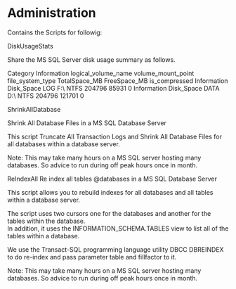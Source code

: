 # Administration

Contains the Scripts for followig:

<BOLD>DiskUsageStats</BOLD>

<P>Share the MS SQL Server disk usage summary as follows.</P>
Category	Information	logical_volume_name	volume_mount_point	file_system_type	TotalSpace_MB	FreeSpace_MB	is_compressed
Information	Disk_Space	LOG	F:\	NTFS	204796	85931	0
Information	Disk_Space	DATA	D:\	NTFS	204796	121701	0

ShrinkAllDatabase

Shrink All Database Files in a MS SQL Database Server

This script Truncate All Transaction Logs and Shrink All Database Files for all databases within a database server.

Note: This may take many hours on a MS SQL server hosting many databases. So advice to run during off peak hours once in month.

ReIndexAll
Re index all tables @databases in a MS SQL Database Server

This script allows you to rebuild indexes for all databases and all tables within a database server.

The script uses two cursors one for the databases and another for the tables within the database.  
In addition, it uses the INFORMATION_SCHEMA.TABLES view to list all of the tables within a database.

We use the Transact-SQL programming language utility DBCC DBREINDEX to do re-index and pass parameter table and fillfactor to it.

Note: This may take many hours on a MS SQL server hosting many databases. So advice to run during off peak hours once in month.
